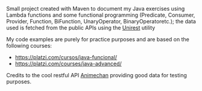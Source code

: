 Small project created with Maven to document my Java exercises using Lambda functions and some functional programming (Predicate, Consumer, Provider, Function, BiFunction, UnaryOperator, BinaryOperatoretc.); the data used is fetched from the public APIs using the [Unirest](http://kong.github.io/unirest-java/) utility

My code examples are purely for practice purposes and are based on the following courses:
-   https://platzi.com/cursos/java-funcional/
-   https://platzi.com/courses/java-advanced/

Credits to the cool restful API [Animechan](https://animechan.vercel.app/) providing good data for testing purposes.
